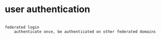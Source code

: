# user authentication

```text

federated login
    authenticate once, be authenticated on other federated domains

```

